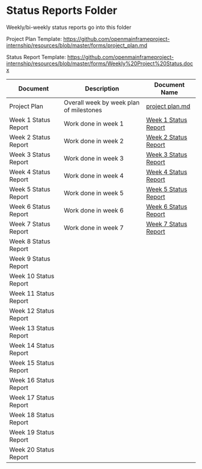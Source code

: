 # Status Reports Folder
Weekly/bi-weekly status reports go into this folder

Project Plan Template: https://github.com/openmainframeproject-internship/resources/blob/master/forms/project_plan.md

Status Report Template: https://github.com/openmainframeproject-internship/resources/blob/master/forms/Weekly%20Project%20Status.docx

| Document | Description | Document Name |
|---|---|---|
| Project Plan | Overall week by week plan of milestones | [project plan.md](https://github.com/muhammad-md/Zowe-explorer-extension-templates/blob/master/Status%20Reports/project%20plan.md) |
| Week 1 Status Report | Work done in week 1 | [Week 1 Status Report](https://github.com/muhammad-md/Zowe-explorer-extension-templates/blob/master/Status%20Reports/Week%201%20Status%20Report.docx) | 
| Week 2 Status Report | Work done in week 2 |[Week 2 Status Report]() |
| Week 3 Status Report | Work done in week 3 |[Week 3 Status Report]() |
| Week 4 Status Report | Work done in week 4 |[Week 4 Status Report]() |
| Week 5 Status Report | Work done in week 5 |[Week 5 Status Report]() |
| Week 6 Status Report | Work done in week 6 |[Week 6 Status Report]() |
| Week 7 Status Report | Work done in week 7 |[Week 7 Status Report]() |
| Week 8 Status Report | | |
| Week 9 Status Report | | |
| Week 10 Status Report | | |
| Week 11 Status Report | | |
| Week 12 Status Report | | |
| Week 13 Status Report | | |
| Week 14 Status Report | | |
| Week 15 Status Report | | |
| Week 16 Status Report | | |
| Week 17 Status Report | | |
| Week 18 Status Report | | |
| Week 19 Status Report | | |
| Week 20 Status Report | | |
